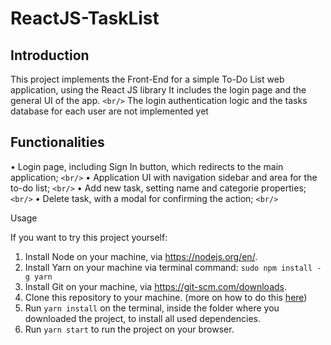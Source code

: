 # ReactJS-TaskList

## Introduction

This project implements the Front-End for a simple To-Do List web application, using the React JS library
It includes the login page and the general UI of the app. `<br/>`
The login authentication logic and the tasks database for each user are not  implemented yet

## Functionalities

• Login page, including Sign In button, which redirects to the main application; `<br/>`
• Application UI with navigation sidebar and area for the to-do list; `<br/>`
• Add new task, setting name and categorie properties; `<br/>`
• Delete task, with a modal for confirming the action; `<br/>`

Usage

If you want to try this project yourself:

1. Install Node on your machine, via https://nodejs.org/en/.
2. Install Yarn on your machine via terminal command: `sudo npm install -g yarn`
3. Install Git on your machine, via https://git-scm.com/downloads.
4. Clone this repository to your machine. (more on how to do this [here](https://docs.github.com/en/repositories/creating-and-managing-repositories/cloning-a-repository))
5. Run ``yarn install`` on the terminal, inside the folder where you downloaded the project, to install all used dependencies.
6. Run `yarn start` to run the project on your browser.
